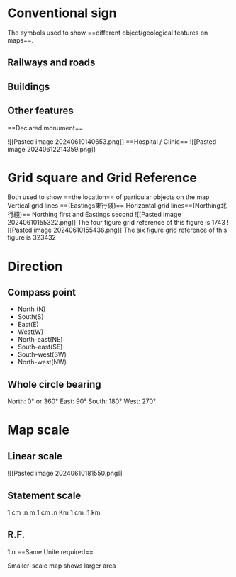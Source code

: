# Conventional sign
The symbols used to show ==different object/geological features on maps==.
## Railways and roads

## Buildings

## Other  features
==Declared monument==

![[Pasted image 20240610140653.png]]
==Hospital / Clinic==
![[Pasted image 20240612214359.png]]



# Grid square and Grid Reference

Both used to show ==the location== of particular objects on the map
Vertical grid lines ==(Eastings東行綫)==
Horizontal grid lines==(Northing北行綫)==
Northing first and Eastings second
![[Pasted image 20240610155322.png]]
The four figure grid reference of this figure is 1743
![[Pasted image 20240610155436.png]]
The six figure grid reference of this figure is 323432

# Direction
## Compass point
- North (N)
- South(S)
- East(E)
- West(W)
- North-east(NE)
- South-east(SE)
- South-west(SW)
- North-west(NW)
## Whole circle bearing
North: 0° or 360° 
East: 90° 
South: 180° 
West: 270° 


# Map scale
## Linear scale
![[Pasted image 20240610181550.png]]

## Statement scale 
1 cm :n m
1 cm :n Km
1 cm :1 km

## R.F.

1:n
==Same Unite required==


Smaller-scale map shows larger area
